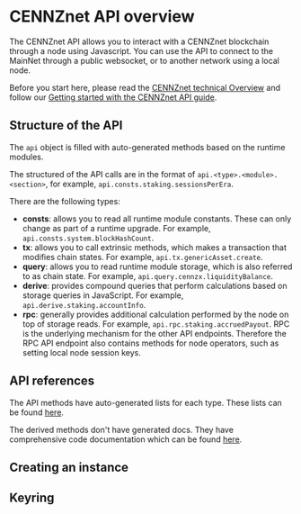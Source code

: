 # CENNZnet API overview

The CENNZnet API allows you to interact with a CENNZnet blockchain through a node using Javascript. You can use the API to connect to the MainNet through a public websocket, or to another network using a local node. 

Before you start here, please read the [CENNZnet technical Overview](Getting-started/CENNZnet-technical-overview) and follow our [Getting started with the CENNZnet API guide](Dapp-development/Guides/Getting-started-with-the-CENNZnet-API).

## Structure of the API
The `api` object is filled with auto-generated methods based on the runtime modules.

The structured of the API calls are in the format of `api.<type>.<module>.<section>`, for example, `api.consts.staking.sessionsPerEra`.

There are the following types:
* **consts**: allows you to read all runtime module constants. These can only change as part of a runtime upgrade. For example, `api.consts.system.blockHashCount`.
* **tx**: allows you to call extrinsic methods, which makes a transaction that modifies chain states. For example, `api.tx.genericAsset.create`.
* **query**: allows you to read runtime module storage, which is also referred to as chain state. For example, `api.query.cennzx.liquidityBalance`.
* **derive**: provides compound queries that perform calculations based on storage queries in JavaScript. For example, `api.derive.staking.accountInfo`. 
* **rpc**: generally provides additional calculation performed by the node on top of storage reads. For example, `api.rpc.staking.accruedPayout`. RPC is the underlying mechanism for the other API endpoints. Therefore the RPC API endpoint also contains methods for node operators, such as setting local node session keys.

## API references
The API methods have auto-generated lists for each type. These lists can be found [here](https://github.com/cennznet/api.js/tree/develop/docs/cennznet).

The derived methods don't have generated docs. They have comprehensive code documentation which can be found [here](https://github.com/cennznet/api.js/tree/develop/packages/api/src/derives).

## Creating an instance

## Keyring
